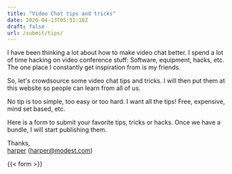 ```yaml
---
title: "Video Chat tips and tricks"
date: 2020-04-13T05:31:18Z
draft: false
url: /submit/tips/
---
```


I have been thinking a lot about how to make video chat better. I spend a lot of time hacking on video conference stuff: Software, equipment, hacks, etc. The one place I constantly get inspiration from is my friends. 

So, let's crowdsource some video chat tips and tricks. I will then put them at this website so people can learn from all of us. 

No tip is too simple, too easy or too hard. I want all the tips! Free, expensive, mind set based, etc. 

Here is a form to submit your favorite tips, tricks or hacks. Once we have a bundle, I will start publishing them. 


Thanks,    
[harper](http://twitter.com/harper) ([harper@modest.com](mailto:harper@modest.com))

{{< form >}}

